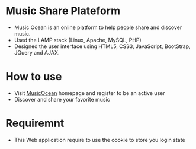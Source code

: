 # Music Share Plateform
  - Music Ocean is an online platform to help people share and discover music.
  - Used the LAMP stack (Linux, Apache, MySQL, PHP)
  - Designed the user interface using HTML5, CSS3, JavaScript, BootStrap, JQuery and AJAX.

# How to use
  - Visit [MusicOcean](https://qooqles.com/) homepage and register to be an active user
  - Discover and share your favorite music

# Requiremnt
  - This Web application require to use the cookie to store you login state
